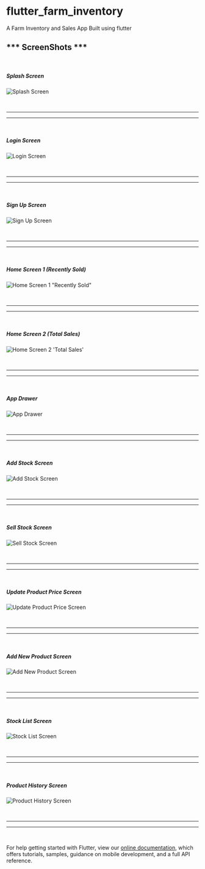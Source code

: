 # flutter_farm_inventory

A Farm Inventory and Sales App Built using flutter

<h2> *** ScreenShots *** </h2>
<br>
<h5> Splash Screen </h5>

![Splash Screen](/screenshots/splash_screen.png)

<br><hr><hr><br>
<h5> Login Screen </h5> 

![Login Screen](/screenshots/login_screen.png)

<br><hr><hr><br>
<h5> Sign Up Screen </h5>

![Sign Up Screen](/screenshots/sign_up_screen.png)

<br><hr><hr><br>
<h5> Home Screen 1 (Recently Sold) </h5>

![Home Screen 1 "Recently Sold"](/screenshots/recently_sold_home_screen_1.png)

<br><hr><hr><br>
<h5> Home Screen 2 (Total Sales) </h5>

![Home Screen 2 'Total Sales'](/screenshots/total_sales_home_screen_2.png)


<br><hr><hr><br>
<h5> App Drawer </h5>

![App Drawer](/screenshots/app_drawer.png)

<br><hr><hr><br>
<h5> Add Stock Screen </h5>

![Add Stock Screen](/screenshots/add_stock_screen.png)

<br><hr><hr><br>
<h5> Sell Stock Screen </h5>

![Sell Stock Screen](/screenshots/sell_stock_screen.png)

<br><hr><hr><br>
<h5> Update Product Price Screen </h5>

![Update Product Price Screen](/screenshots/update_product_price_screen.png)

<br><hr><hr><br>
<h5> Add New Product Screen </h5>

![Add New Product Screen](/screenshots/add_new_product_screen.png)

<br><hr><hr><br>
<h5> Stock List Screen </h5>

![Stock List Screen](/screenshots/stock_list_screen.png)

<br><hr><hr><br>
<h5> Product History Screen </h5>

![Product History Screen](/screenshots/product_history_screen.png)

<br><hr><hr><br>

For help getting started with Flutter, view our
[online documentation](https://flutter.dev/docs), which offers tutorials, samples, guidance on
mobile development, and a full API reference.
